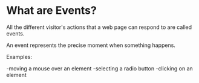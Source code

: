# What are Events?

All the different visitor's actions that a web page can respond to are called events.

An event represents the precise moment when something happens.

Examples:

-moving a mouse over an element
-selecting a radio button
-clicking on an element
